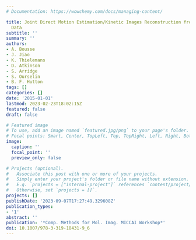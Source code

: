 ```yaml
---
# Documentation: https://wowchemy.com/docs/managing-content/

title: Joint Direct Motion Estimation/Kinetic Images Reconstruction from Gated PET
  Data
subtitle: ''
summary: ''
authors:
- A. Bousse
- J. Jiao
- K. Thielemans
- D. Atkinson
- S. Arridge
- S. Ourselin
- B. F. Hutton
tags: []
categories: []
date: '2015-01-01'
lastmod: 2023-02-23T18:02:15Z
featured: false
draft: false

# Featured image
# To use, add an image named `featured.jpg/png` to your page's folder.
# Focal points: Smart, Center, TopLeft, Top, TopRight, Left, Right, BottomLeft, Bottom, BottomRight.
image:
  caption: ''
  focal_point: ''
  preview_only: false

# Projects (optional).
#   Associate this post with one or more of your projects.
#   Simply enter your project's folder or file name without extension.
#   E.g. `projects = ["internal-project"]` references `content/project/deep-learning/index.md`.
#   Otherwise, set `projects = []`.
projects: []
publishDate: '2023-09-07T17:27:49.329608Z'
publication_types:
- '1'
abstract: ''
publication: '*Comp. Methods for Mol. Imag. MICCAI Workshop*'
doi: 10.1007/978-3-319-18431-9_6
---
```

